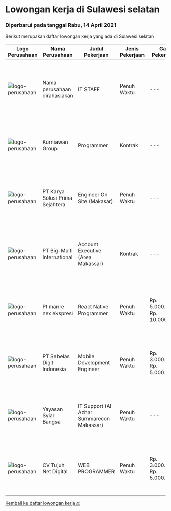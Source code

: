 
  # Lowongan kerja di Sulawesi selatan

  ### Diperbarui pada tanggal Rabu, 14 April 2021

  Berikut merupakan daftar lowongan kerja yang ada di Sulawesi selatan

  |Logo Perusahaan | Nama Perusahaan | Judul Pekerjaan | Jenis Pekerjaan | Gaji Pekerjaan | Lokasi | Deskripsi | Tanggal diunggah | Pranala |
  | -------------- | --------------- | --------------- | --------- | --------- | -------------- | ------- | ----------- | ----------- |
  |![logo-perusahaan](https://us.123rf.com/450wm/pavelstasevich/pavelstasevich1811/pavelstasevich181101027/112815900-stock-vector-no-image-available-icon-flat-vector.jpg?ver=6)|Nama perusahaan dirahasiakan|IT STAFF|Penuh Waktu|---|Sulawesi Selatan|Pendidikan minimal S1 segala jurusan Untuk posisi programmer harus memiliki pengetahuan mengenai PHP dan bahasa pemrograman lainnya Untuk posisi IT...|Rabu, 07 April 2021|https://www.jobstreet.co.id/id/job/it-staff-3501117?token=0~9df31110-f9eb-4348-ab9f-930bb01148cb&sectionRank=1&jobId=jobstreet-id-job-3501117|
|![logo-perusahaan](https://image-service-cdn.seek.com.au/a1a31fde4bd5654a375321f16119ce66b8da3dc0/ee4dce1061f3f616224767ad58cb2fc751b8d2dc)|Kurniawan Group|Programmer|Kontrak|---|Makassar|PT. Aptana Citra Solusindo yang merupakan satu dari beberapa anak Perusahaan Kurniawan Group membutuhkan Programmer di wilayah Makassar dengan...|Selasa, 06 April 2021|https://www.jobstreet.co.id/id/job/programmer-3487303?token=0~9df31110-f9eb-4348-ab9f-930bb01148cb&sectionRank=2&jobId=jobstreet-id-job-3487303|
|![logo-perusahaan](https://image-service-cdn.seek.com.au/af1044de0b0368b965f00fbbea921becef8205bb/ee4dce1061f3f616224767ad58cb2fc751b8d2dc)|PT Karya Solusi Prima Sejahtera|Engineer On Site (Makasar)|Penuh Waktu|---|Makassar|Maksimum Umur 28 tahun; Pendidikan min D3 Jurusan Teknik Elektro, Teknik Informatika, Teknik Komputer, Sistem Informasi, dan Teknik Komputer; IPK...|Senin, 05 April 2021|https://www.jobstreet.co.id/id/job/engineer-on-site-makasar-3498327?token=0~9df31110-f9eb-4348-ab9f-930bb01148cb&sectionRank=3&jobId=jobstreet-id-job-3498327|
|![logo-perusahaan](https://image-service-cdn.seek.com.au/0c18fec6b112137679fd87a61aca854bfaf25188/ee4dce1061f3f616224767ad58cb2fc751b8d2dc)|PT Bigi Multi International|Account Executive (Area Makassar)|Kontrak|---|Makassar|Kualifikasi :  Berusia maksimal 35 tahun Pendidikan minimal D3 Memiliki pengalaman di bidang yang sama minimal 2 tahun Mampu mempresentasikan product...|Kamis, 25 Maret 2021|https://www.jobstreet.co.id/id/job/account-executive-area-makassar-3482021?token=0~9df31110-f9eb-4348-ab9f-930bb01148cb&sectionRank=4&jobId=jobstreet-id-job-3482021|
|![logo-perusahaan](https://image-service-cdn.seek.com.au/28e1a5bf55a9977ff8b2d4d8efb7cc024fa23dd3/ee4dce1061f3f616224767ad58cb2fc751b8d2dc)|Pt manre nex ekspresi|React Native Programmer|Penuh Waktu|Rp. 5.000.000-Rp. 10.000.000|Makassar|Memiliki pengalaman minimal 1 tahun dalam pembuatan aplikasi mobile berbasis React Nati Memahami dan dapat menggunakan konsep rekayasa perangkat...|Kamis, 01 April 2021|https://www.jobstreet.co.id/id/job/react-native-programmer-3496884?token=0~9df31110-f9eb-4348-ab9f-930bb01148cb&sectionRank=5&jobId=jobstreet-id-job-3496884|
|![logo-perusahaan](https://image-service-cdn.seek.com.au/ee0bae091c426a465b832ca4bf04489104d9852e/ee4dce1061f3f616224767ad58cb2fc751b8d2dc)|PT Sebelas Digit Indonesia|Mobile Development Engineer|Penuh Waktu|Rp. 3.000.000-Rp. 5.000.000|Makassar|Kualifikasi : Pendidikan Minimal S1 untuk Jurusan Teknik / Ilmu Komputer atau memiliki penglaman kerja yang setara Pengalaman minimal 1 tahun sebagai...|Sabtu, 27 Maret 2021|https://www.jobstreet.co.id/id/job/mobile-development-engineer-3492525?token=0~9df31110-f9eb-4348-ab9f-930bb01148cb&sectionRank=6&jobId=jobstreet-id-job-3492525|
|![logo-perusahaan](https://image-service-cdn.seek.com.au/c8907cdd441208e3fca5157b35f1d57c180cd6f8/ee4dce1061f3f616224767ad58cb2fc751b8d2dc)|Yayasan Syiar Bangsa|IT Support (Al Azhar Summarecon Makassar)|Penuh Waktu|---|Makassar|Work location: Al Azhar Summarecon Makassar Job Description : Monitoring and maintaining computer systems, application, internet and network;...|Senin, 15 Maret 2021|https://www.jobstreet.co.id/id/job/it-support-al-azhar-summarecon-makassar-3481475?token=0~9df31110-f9eb-4348-ab9f-930bb01148cb&sectionRank=7&jobId=jobstreet-id-job-3481475|
|![logo-perusahaan](https://us.123rf.com/450wm/pavelstasevich/pavelstasevich1811/pavelstasevich181101027/112815900-stock-vector-no-image-available-icon-flat-vector.jpg?ver=6)|CV Tujuh Net Digital|WEB PROGRAMMER|Penuh Waktu|Rp. 3.000.000-Rp. 5.000.000|Makassar|Lowongan Kerja WEB PROGRAMMER7Nett Digital adalah perusahaan yang berbasis Informasi Teknologi.Management kami mempunyai latar belakang di dunia...|Jumat, 19 Maret 2021|https://www.jobstreet.co.id/id/job/web-programmer-3485534?token=0~9df31110-f9eb-4348-ab9f-930bb01148cb&sectionRank=8&jobId=jobstreet-id-job-3485534|


  [Kembali ke daftar lowongan kerja 🔙](../README.md#daftar-lowongan-kerja)
  